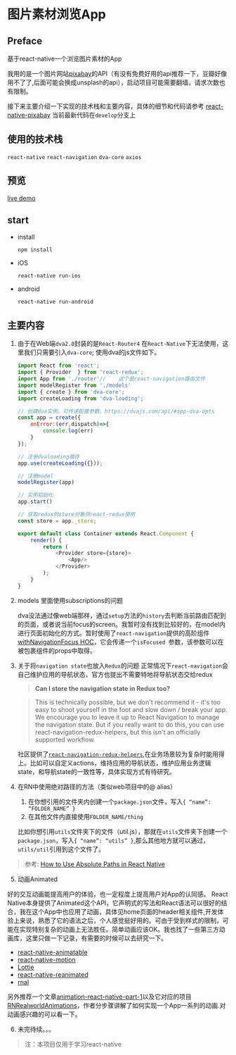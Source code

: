 # 图片素材浏览App
## Preface
基于react-native一个浏览图片素材的App

我用的是一个图片网站[pixabay](https://pixabay.com/)的API（有没有免费好用的api推荐一下，豆瓣好像用不了了,后面可能会换成unsplash的api），启动项目可能需要翻墙，请求次数也有限制。

接下来主要介绍一下实现的技术栈和主要内容，具体的细节和代码请参考 [react-native-pixabay](https://github.com/mxggle/react-native-dva) 当前最新代码在`develop`分支上


## 使用的技术栈
`react-native` `react-navigation` `dva-core` `axios`
## 预览
[live demo](https://url.cn/5LhZMnW)
## start

- install
  ```
  npm install
  ```
- iOS

  ```
  react-native run-ios
  ```
- android

  ```
  react-native run-android
  ```

## 主要内容
1. 由于在Web端`dva2.0`封装的是`React-Router4` 在`React-Native`下无法使用，这里我们只需要引入`dva-core`;
使用dva的js文件如下。

	```javascript
	import React from 'react';
	import { Provider  } from 'react-redux';
	import App from './router'//    这个是react-navigation路由文件
	import modelRegister from './models'
	import { create } from 'dva-core';
	import createLoading from 'dva-loading';
	
	// 创建dva实例，可传递配置参数。https://dvajs.com/api/#app-dva-opts
	const app = create({
	    onError:(err,dispatch)=>{
	        console.log(err)
	    }
	});
	
	// 注册dvaloading插件
	app.use(createLoading({}));
	
	// 注册model
	modelRegister(app)
	
	// 实例初始化
	app.start()
	
	// 获取redux的store对象供react-redux使用
	const store = app._store;
	
	export default class Container extends React.Component {
	    render() {
	        return (
	            <Provider store={store}>
	                <App/>
	            </Provider>
	        );
	    }
	}
	```

2. models 里面使用subscriptions的问题

	dva没法通过像web端那样，通过`setup`方法的`history`去判断当前路由匹配到的页面，或者说当前focus的screen。我暂时没有找到比较好的，在model内进行页面初始化的方式。暂时使用了`react-navigation`提供的高阶组件[withNavigationFocus HOC](https://reactnavigation.org/docs/en/with-navigation-focus.html#docsNav)，它会传递一个`isFocused `参数，该参数可以在被包裹组件的props中取得。
	
3. 关于将`navigation state`也放入`Redux`的问题
	正常情况下`react-navigation`会自己维护应用的导航状态，官方也提出不需要特地将导航状态交给redux
	>**Can I store the navigation state in Redux too?**
	
	>This is technically possible, but we don't recommend it - it's too easy to shoot yourself in the foot and slow down / break your app. We encourage you to leave it up to React Navigation to manage the navigation state. But if you really want to do this, you can use react-navigation-redux-helpers, but this isn't an officially supported workflow.
	
	社区提供了[`react-navigation-redux-helpers`](https://github.com/react-navigation/redux-helper),在业务场景较为复杂时能用得上。比如可以自定义actions，维持应用的导航状态，维护应用业务逻辑state，和导航state的一致性等，具体实现方式有待研究。

4. 在RN中使用绝对路径的方法（类似web项目中的@ alias）
    1. 在你想引用的文件夹内创建一个`package.json`文件，写入`{ “name”: “FOLDER_NAME” }`
    2. 在其他文件内直接使用`FOLDER_NAME/thing`
    
    比如你想引用`utils`文件夹下的文件（util.js），那就在`utils`文件夹下创建一个`package.json`，写入`{ “name”: “utils” }`,那么其他地方就可以通过，`utils/util`引用到这个文件了。
 >参考: [How to Use Absolute Paths in React Native](https://medium.com/@davidjwoody/how-to-use-absolute-paths-in-react-native-6b06ae3f65d1)
5. 动画Animated

好的交互动画能提高用户的体验，也一定程度上提高用户对App的认同感。
React Native本身提供了Animated这个API，它声明式的写法和React语法可以很好的结合，我在这个App中也应用了动画，具体见home页面的header相关组件,开发体验上来说，熟悉了它的语法之后，个人感觉挺好用的。可由于受到样式的限制，可能在实现特别复杂的动画上无法胜任。简单动画应该OK。我也找了一些第三方动画库，这里只做一下记录，有需要的时候可以去研究一下。
- [react-native-animatable](https://github.com/oblador/react-native-animatable)
- [react-native-motion](https://github.com/xotahal/react-native-motion)
- [Lottie](https://airbnb.io/lottie/#/)
- [react-native-reanimated](https://github.com/kmagiera/react-native-reanimated)
- [rnal](https://github.com/hayanisaid/rnal)

另外推荐一个文章[animation-react-native-part-1](https://blog.pusher.com/animation-react-native-part-1/)以及它对应的项目[RNRealworldAnimations](https://github.com/anchetaWern/RNRealworldAnimations)，作者分步骤讲解了如何实现一个App一系列的动画.对动画感兴趣的可以看一下。

6. 未完待续。。。

>注：本项目仅用于学习react-native